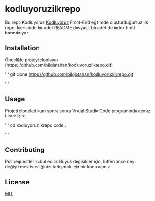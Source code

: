 # kodluyoruzilkrepo
Bu repo Kodluyoruz [Kodluyoruz](https://www.kodluyoruz.org/) Front-End eğitimde oluşturduğumuz ilk repo. İçerisinde bir adet README dosyası, bir adet de index.hmtl barındırıyor

## Installation
Öncelikle projeyi clonlayın (https://github.com/bilgiatahan/kodluyoruzilkrepo.git)

'''
git clone https://github.com/bilgiatahan/kodluyoruzilkrepo.git

'''

## Usage 
Projeti cloneladıktan sonra sonra Visual Studio Code programında açınız
Linux için:

'''
cd kodluyoruzilkrepo
code .

'''

## Contributing

Pull requestler kabul edilir. Büyük değişikler için, lütfen önce neyi değiştirmek istediğinizi tartışmak için bir konu açınız

## License

[MIT](https://choosealicense.com/licenses/mit/)